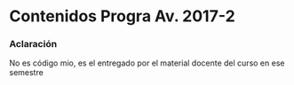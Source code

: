 # Contenidos Progra Av. 2017-2
### Aclaración
No es código mio, es el entregado por el material docente del curso en ese semestre
